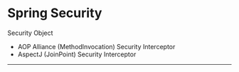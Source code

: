 # Spring Security

Security Object

- AOP Alliance (MethodInvocation) Security Interceptor
- AspectJ (JoinPoint) Security Interceptor

---
[Spring Security Architecture]: https://spring.io/guides/topicals/spring-security-architecture
[Spring Security Reference]: https://docs.spring.io/spring-security/site/docs/5.1.4.RELEASE/reference/htmlsingle/